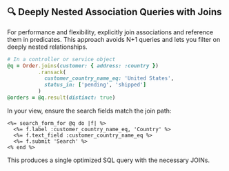 ## 🔍 Deeply Nested Association Queries with Joins
For performance and flexibility, explicitly join associations and reference them in predicates. This approach avoids N+1 queries and lets you filter on deeply nested relationships.

```ruby
# In a controller or service object
@q = Order.joins(customer: { address: :country })
          .ransack(
            customer_country_name_eq: 'United States',
            status_in: ['pending', 'shipped']
          )
@orders = @q.result(distinct: true)
``` 

In your view, ensure the search fields match the join path:

```erb
<%= search_form_for @q do |f| %>
  <%= f.label :customer_country_name_eq, 'Country' %>
  <%= f.text_field :customer_country_name_eq %>
  <%= f.submit 'Search' %>
<% end %>
```

This produces a single optimized SQL query with the necessary JOINs.